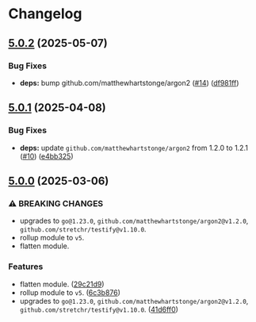 # Changelog

## [5.0.2](https://github.com/matthewhartstonge/hasher/compare/v5.0.1...v5.0.2) (2025-05-07)


### Bug Fixes

* **deps:** bump github.com/matthewhartstonge/argon2 ([#14](https://github.com/matthewhartstonge/hasher/issues/14)) ([df981ff](https://github.com/matthewhartstonge/hasher/commit/df981ff06b6ce51ef358c58ecdc270ad3c7482b1))

## [5.0.1](https://github.com/matthewhartstonge/hasher/compare/v5.0.0...v5.0.1) (2025-04-08)


### Bug Fixes

* **deps:** update `github.com/matthewhartstonge/argon2` from 1.2.0 to 1.2.1 ([#10](https://github.com/matthewhartstonge/hasher/issues/10)) ([e4bb325](https://github.com/matthewhartstonge/hasher/commit/e4bb325bb3ca0101d7a3db4d81940d08078ed015))

## [5.0.0](https://github.com/matthewhartstonge/hasher/compare/v4.18.0...v5.0.0) (2025-03-06)


### ⚠ BREAKING CHANGES

* upgrades to `go@1.23.0`, `github.com/matthewhartstonge/argon2@v1.2.0`, `github.com/stretchr/testify@v1.10.0`.
* rollup module to `v5`.
* flatten module.

### Features

* flatten module. ([29c21d9](https://github.com/matthewhartstonge/hasher/commit/29c21d943f96ee42e455096668c1c762f1c69a6d))
* rollup module to `v5`. ([6c3b876](https://github.com/matthewhartstonge/hasher/commit/6c3b87645cd08f216324a5be8b6898c25e2fe1a6))
* upgrades to `go@1.23.0`, `github.com/matthewhartstonge/argon2@v1.2.0`, `github.com/stretchr/testify@v1.10.0`. ([41d6ff0](https://github.com/matthewhartstonge/hasher/commit/41d6ff01539837314ea24a6aaca2107e78659c31))
